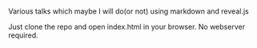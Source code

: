 ###
Various talks which maybe I will do(or not) using markdown and reveal.js

Just clone the repo and open index.html in your browser.
No webserver required.
